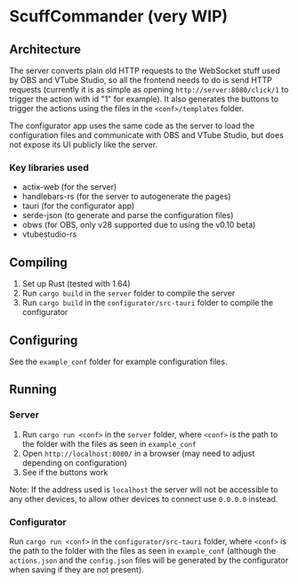 # ScuffCommander (very WIP)

## Architecture
The server converts plain old HTTP requests to the WebSocket stuff used by OBS and VTube Studio, so all the frontend needs to do is send HTTP requests (currently it is as simple as opening `http://server:8080/click/1` to trigger the action with id "1" for example). It also generates the buttons to trigger the actions using the files in the `<conf>/templates` folder.

The configurator app uses the same code as the server to load the configuration files and communicate with OBS and VTube Studio, but does not expose its UI publicly like the server.

### Key libraries used
- actix-web (for the server)
- handlebars-rs (for the server to autogenerate the pages)
- tauri (for the configurator app)
- serde-json (to generate and parse the configuration files)
- obws (for OBS, only v28 supported due to using the v0.10 beta)
- vtubestudio-rs

## Compiling
1. Set up Rust (tested with 1.64)
2. Run `cargo build` in the `server` folder to compile the server
3. Run `cargo build` in the `configurator/src-tauri` folder to compile the configurator

## Configuring
See the `example_conf` folder for example configuration files.

## Running

### Server
1. Run `cargo run <conf>` in the `server` folder, where `<conf>` is the path to the folder with the files as seen in `example_conf`
2. Open `http://localhost:8080/` in a browser (may need to adjust depending on configuration)
3. See if the buttons work

Note: If the address used is `localhost` the server will not be accessible to any other devices, to allow other devices to connect use `0.0.0.0` instead.

### Configurator
Run `cargo run <conf>` in the `configurator/src-tauri` folder, where `<conf>` is the path to the folder with the files as seen in `example_conf` (although the `actions.json` and the `config.json` files will be generated by the configurator when saving if they are not present).
